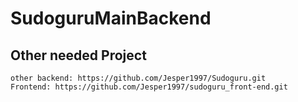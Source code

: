 # SudoguruMainBackend
## Other needed Project
```
other backend: https://github.com/Jesper1997/Sudoguru.git
Frontend: https://github.com/Jesper1997/sudoguru_front-end.git
```
